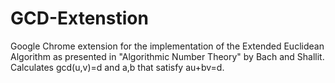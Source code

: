 # GCD-Extenstion
Google Chrome extension for the implementation of the Extended Euclidean Algorithm as presented in "Algorithmic Number Theory" by Bach and Shallit.
Calculates gcd(u,v)=d and a,b that satisfy au+bv=d.
